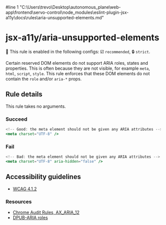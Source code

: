 #line 1 "C:\\Users\\trevo\\Desktop\\autonomous_plane\\web-app\\frontend\\servo-control\\node_modules\\eslint-plugin-jsx-a11y\\docs\\rules\\aria-unsupported-elements.md"
# jsx-a11y/aria-unsupported-elements

💼 This rule is enabled in the following configs: ☑️ `recommended`, 🔒 `strict`.

<!-- end auto-generated rule header -->

Certain reserved DOM elements do not support ARIA roles, states and properties. This is often because they are not visible, for example `meta`, `html`, `script`, `style`. This rule enforces that these DOM elements do not contain the `role` and/or `aria-*` props.

## Rule details

This rule takes no arguments.

### Succeed
```jsx
<!-- Good: the meta element should not be given any ARIA attributes -->
<meta charset="UTF-8" />
```

### Fail
```jsx
<!-- Bad: the meta element should not be given any ARIA attributes -->
<meta charset="UTF-8" aria-hidden="false" />
```

## Accessibility guidelines
- [WCAG 4.1.2](https://www.w3.org/WAI/WCAG21/Understanding/name-role-value)

### Resources
- [Chrome Audit Rules, AX_ARIA_12](https://github.com/GoogleChrome/accessibility-developer-tools/wiki/Audit-Rules#ax_aria_12)
- [DPUB-ARIA roles](https://www.w3.org/TR/dpub-aria-1.0/)

